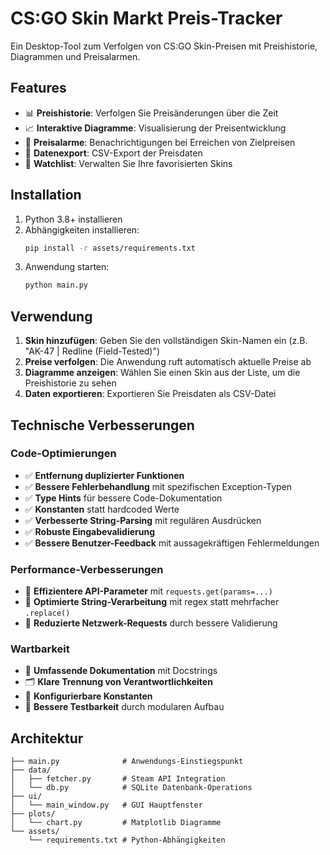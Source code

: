 # CS:GO Skin Markt Preis-Tracker

Ein Desktop-Tool zum Verfolgen von CS:GO Skin-Preisen mit Preishistorie, Diagrammen und Preisalarmen.

## Features

- 📊 **Preishistorie**: Verfolgen Sie Preisänderungen über die Zeit
- 📈 **Interaktive Diagramme**: Visualisierung der Preisentwicklung
- 🔔 **Preisalarme**: Benachrichtigungen bei Erreichen von Zielpreisen
- 💾 **Datenexport**: CSV-Export der Preisdaten
- 🎯 **Watchlist**: Verwalten Sie Ihre favorisierten Skins

## Installation

1. Python 3.8+ installieren
2. Abhängigkeiten installieren:
   ```bash
   pip install -r assets/requirements.txt
   ```
3. Anwendung starten:
   ```bash
   python main.py
   ```

## Verwendung

1. **Skin hinzufügen**: Geben Sie den vollständigen Skin-Namen ein (z.B. "AK-47 | Redline (Field-Tested)")
2. **Preise verfolgen**: Die Anwendung ruft automatisch aktuelle Preise ab
3. **Diagramme anzeigen**: Wählen Sie einen Skin aus der Liste, um die Preishistorie zu sehen
4. **Daten exportieren**: Exportieren Sie Preisdaten als CSV-Datei

## Technische Verbesserungen

### Code-Optimierungen
- ✅ **Entfernung duplizierter Funktionen**
- ✅ **Bessere Fehlerbehandlung** mit spezifischen Exception-Typen
- ✅ **Type Hints** für bessere Code-Dokumentation
- ✅ **Konstanten** statt hardcoded Werte
- ✅ **Verbesserte String-Parsing** mit regulären Ausdrücken
- ✅ **Robuste Eingabevalidierung**
- ✅ **Bessere Benutzer-Feedback** mit aussagekräftigen Fehlermeldungen

### Performance-Verbesserungen
- 🚀 **Effizientere API-Parameter** mit `requests.get(params=...)`
- 🚀 **Optimierte String-Verarbeitung** mit regex statt mehrfacher `.replace()`
- 🚀 **Reduzierte Netzwerk-Requests** durch bessere Validierung

### Wartbarkeit
- 📝 **Umfassende Dokumentation** mit Docstrings
- 🗂️ **Klare Trennung von Verantwortlichkeiten**
- 🔧 **Konfigurierbare Konstanten**
- 🧪 **Bessere Testbarkeit** durch modularen Aufbau

## Architektur

```
├── main.py              # Anwendungs-Einstiegspunkt
├── data/
│   ├── fetcher.py       # Steam API Integration
│   └── db.py            # SQLite Datenbank-Operations
├── ui/
│   └── main_window.py   # GUI Hauptfenster
├── plots/
│   └── chart.py         # Matplotlib Diagramme
└── assets/
    └── requirements.txt # Python-Abhängigkeiten
```
